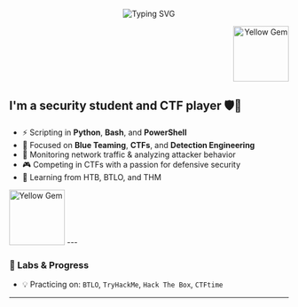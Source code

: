 <p align="center">
  <img src="https://readme-typing-svg.demolab.com?font=Press+Start+2P&size=15&pause=1000&color=F7DF1E&center=true&vCenter=true&width=600&lines=CTF+PLAYER;SECURITY+STUDENT;BLUE+TEAM+ENTHUSIAST" alt="Typing SVG" />
</p>

<p align="right">
  <img src="https://github.com/user-attachments/assets/596083d4-be9c-4e90-b78e-eb4197f8a86c" width="100px" alt="Yellow Gem">
</p>

## I'm a security student and CTF player 🛡️🐍

- ⚡ Scripting in **Python**, **Bash**, and **PowerShell**
- 🎯 Focused on **Blue Teaming**, **CTFs**, and **Detection Engineering**
- 📡 Monitoring network traffic & analyzing attacker behavior
- 🎮 Competing in CTFs with a passion for defensive security
- 🧠 Learning from HTB, BTLO, and THM
</td>
<td>
  <img src="https://github.com/user-attachments/assets/596083d4-be9c-4e90-b78e-eb4197f8a86c" width="100px" alt="Yellow Gem">
</td>
  </tr>
</table>
---

### 🧪 Labs & Progress

- 💡 Practicing on: `BTLO`, `TryHackMe`, `Hack The Box`, `CTFtime`

---

